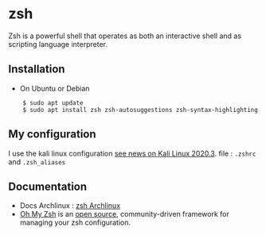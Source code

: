 # zsh
Zsh is a powerful shell that operates as both an interactive shell and as scripting language interpreter.

## Installation
* On Ubuntu or Debian
```shell
    $ sudo apt update
    $ sudo apt install zsh zsh-autosuggestions zsh-syntax-highlighting
```

## My configuration
I use the kali linux configuration [see news on Kali Linux 2020.3](https://www.kali.org/news/kali-2020-3-release/).
file : `.zshrc` and `.zsh_aliases`

## Documentation
* Docs Archlinux : [zsh Archlinux](https://wiki.archlinux.org/index.php/zsh)
* [Oh My Zsh](https://ohmyz.sh/) is an [open source](https://github.com/ohmyzsh/ohmyzsh), community-driven framework for managing your zsh configuration.

